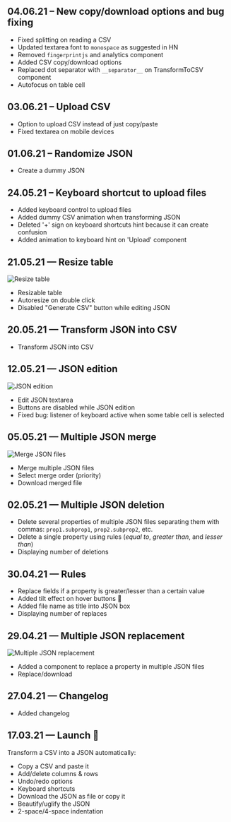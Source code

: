 ## 04.06.21 – New copy/download options and bug fixing

* Fixed splitting on reading a CSV
* Updated textarea font to `monospace` as suggested in HN
* Removed `fingerprintjs` and analytics component
* Added CSV copy/download options
* Replaced dot separator with `__separator__` on TransformToCSV component
* Autofocus on table cell

## 03.06.21 – Upload CSV

* Option to upload CSV instead of just copy/paste
* Fixed textarea on mobile devices 

## 01.06.21 – Randomize JSON

* Create a dummy JSON

## 24.05.21 – Keyboard shortcut to upload files

* Added keyboard control to upload files
* Added dummy CSV animation when transforming JSON
* Deleted '+' sign on keyboard shortcuts hint because it can create confusion
* Added animation to keyboard hint on 'Upload' component

## 21.05.21 — Resize table

![Resize table](https://github.com/erikmartinjordan/Screenshots/blob/master/May-21-2021%2011-31-56.gif?raw=true)

* Resizable table
* Autoresize on double click
* Disabled "Generate CSV" button while editing JSON

## 20.05.21 — Transform JSON into CSV

* Transform JSON into CSV

## 12.05.21 — JSON edition

![JSON edition](https://github.com/erikmartinjordan/Screenshots/blob/master/May-12-2021%2013-05-23.gif?raw=true)

* Edit JSON textarea
* Buttons are disabled while JSON edition
* Fixed bug: listener of keyboard active when some table cell is selected

## 05.05.21 — Multiple JSON merge

![Merge JSON files](https://github.com/erikmartinjordan/Screenshots/blob/master/May-05-2021%2012-47-05.gif?raw=true)

* Merge multiple JSON files
* Select merge order (priority)
* Download merged file

## 02.05.21 — Multiple JSON deletion

* Delete several properties of multiple JSON files separating them with commas: `prop1.subprop1`, `prop2.subprop2`, etc.
* Delete a single property using rules (*equal to*, *greater than*, and *lesser than*)
* Displaying number of deletions

## 30.04.21 — Rules

* Replace fields if a property is greater/lesser than a certain value
* Added tilt effect on hover buttons 💅
* Added file name as title into JSON box 
* Displaying number of replaces

## 29.04.21 — Multiple JSON replacement

![Multiple JSON replacement](https://github.com/erikmartinjordan/Screenshots/blob/master/May-05-2021%2012-46-00.gif?raw=true)

* Added a component to replace a property in multiple JSON files
* Replace/download

## 27.04.21 — Changelog

* Added changelog

## 17.03.21 — Launch 🚀

Transform a CSV into a JSON automatically:

* Copy a CSV and paste it
* Add/delete columns & rows
* Undo/redo options
* Keyboard shortcuts
* Download the JSON as file or copy it
* Beautify/uglify the JSON
* 2-space/4-space indentation
